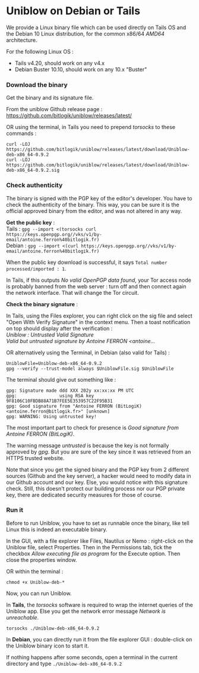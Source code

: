 
# Uniblow on Debian or Tails


We provide a Linux binary file which can be used directly on Tails OS and the Debian 10 Linux distribution, for the common x86/64 *AMD64* architecture.

For the following Linux OS :

* Tails v4.20, should work on any v4.x
* Debian Buster 10.10, should work on any 10.x "Buster"


### Download the binary

Get the binary and its signature file.

From the uniblow Github release page :
https://github.com/bitlogik/uniblow/releases/latest/

OR using the terminal, in Tails you need to prepend *torsocks* to these commands :
```
curl -LOJ https://github.com/bitlogik/uniblow/releases/latest/download/Uniblow-deb-x86_64-0.9.2
curl -LOJ https://github.com/bitlogik/uniblow/releases/latest/download/Uniblow-deb-x86_64-0.9.2.sig
```

### Check authenticity

The binary is signed with the PGP key of the editor's developer. You have to check the authenticity of the binary. This way, you can be sure it is the official approved binary from the editor, and was not altered in any way.

**Get the public key** :  
Tails  : `gpg --import <(torsocks curl https://keys.openpgp.org//vks/v1/by-email/antoine.ferron%40bitlogik.fr)`  
Debian : `gpg --import <(curl https://keys.openpgp.org//vks/v1/by-email/antoine.ferron%40bitlogik.fr)`

When the public key download is successful, it says `Total number processed/imported : 1`.

In Tails, if this outputs *No valid OpenPGP data found*, your Tor access node is probably banned from the web server : turn off and then connect again the network interface. That will change the Tor circuit.

**Check the binary signature** :

In Tails, using the Files explorer, you can right click on the sig file and select "Open With Verify Signature" in the context menu. Then a toast notification on top should display after the verification :  
*Uniblow : Untrusted Valid Signature*  
*Valid but untrusted signature by Antoine FERRON <antoine...*

OR alternatively using the Terminal, in Debian (also valid for Tails) :
```
UniblowFile=Uniblow-deb-x86_64-0.9.2
gpg --verify --trust-model always $UniblowFile.sig $UniblowFile
```

The terminal should give out something like :
```
gpg: Signature made ddd XXX 202y xx:xx:xx PM UTC
gpg:                using RSA key 9F8106C10FBDB88A71B7FEE5E353957C22F95B31
gpg: Good signature from "Antoine FERRON (BitLogiK) <antoine.ferron@bitlogik.fr>" [unknown]
gpg: WARNING: Using untrusted key!
```

The most important part to check for presence is *Good signature from Antoine FERRON (BitLogiK)*.

The warning message *untrusted* is because the key is not formally approved by *gpg*. But you are sure of the key since it was retrieved from an HTTPS trusted website.

Note that since you get the signed binary and the PGP key from 2 different sources (Github and the key server), a hacker would need to modify data in our Github account and our key. Else, you would notice with this signature check. Still, this doesn't protect our building process nor our PGP private key, there are dedicated security measures for those of course.


### Run it

Before to run Uniblow, you have to set as runnable once the binary, like tell Linux this is indeed an executable binary.

In the GUI, with a file explorer like Files, Nautilus or Nemo : right-click on the Uniblow file, select Properties. Then in the Permissions tab, tick the checkbox *Allow executing file as program* for the Execute option. Then close the properties window.

OR within the terminal :
```
chmod +x Uniblow-deb-*
```

Now, you can run Uniblow.

In **Tails**, the *torsocks* software is required to wrap the internet queries of the Uniblow app. Else you get the network error message *Network is unreachable*.
```
torsocks ./Uniblow-deb-x86_64-0.9.2
```


In **Debian**, you can directly run it from the file explorer GUI : double-click on the Uniblow binary icon to start it.

If nothing happens after some seconds, open a terminal in the current directory and type `./Uniblow-deb-x86_64-0.9.2`

